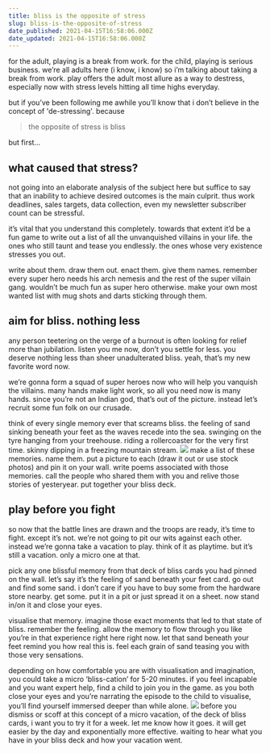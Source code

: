 ```yaml
---
title: bliss is the opposite of stress
slug: bliss-is-the-opposite-of-stress
date_published: 2021-04-15T16:58:06.000Z
date_updated: 2021-04-15T16:58:06.000Z
---
```


for the adult, playing is a break from work. for the child, playing is serious business. we’re all adults here (i know, i know) so i’m talking about taking a break from work. play offers the adult most allure as a way to destress, especially now with stress levels hitting all time highs everyday.

but if you’ve been following me awhile you’ll know that i don’t believe in the concept of 'de-stressing'. because

> the opposite of stress is bliss

but first...

## what caused that stress?

not going into an elaborate analysis of the subject here but suffice to say that an inability to achieve desired outcomes is the main culprit. thus work deadlines, sales targets, data collection, even my newsletter subscriber count can be stressful.

it’s vital that you understand this completely. towards that extent it’d be a fun game to write out a list of all the unvanquished villains in your life. the ones who still taunt and tease you endlessly. the ones whose very existence stresses you out.

write about them. draw them out. enact them. give them names. remember every super hero needs his arch nemesis and the rest of the super villain gang. wouldn’t be much fun as super hero otherwise. make your own most wanted list with mug shots and darts sticking through them.

## aim for bliss. nothing less

any person teetering on the verge of a burnout is often looking for relief more than jubilation. listen you me now, don’t you settle for less. you deserve nothing less than sheer unadulterated bliss. yeah, that’s my new favorite word now.

we’re gonna form a squad of super heroes now who will help you vanquish the villains. many hands make light work, so all you need now is many hands. since you’re not an Indian god, that’s out of the picture. instead let’s recruit some fun folk on our crusade.

think of every single memory ever that screams bliss. the feeling of sand sinking beneath your feet as the waves recede into the sea. swinging on the tyre hanging from your treehouse. riding a rollercoaster for the very first time. skinny dipping in a freezing mountain stream.
![](https://images.unsplash.com/photo-1500051638674-ff996a0ec29e?crop=entropy&amp;cs=tinysrgb&amp;fit=max&amp;fm=jpg&amp;ixid=MnwxNDIyNzR8MHwxfHNlYXJjaHw4fHxwb2xhcm9pZHxlbnwwfHx8fDE2MTg1MDQ5NzQ&amp;ixlib=rb-1.2.1&amp;q=80&amp;w=1080)
make a list of these memories. name them. put a picture to each (draw it out or use stock photos) and pin it on your wall. write poems associated with those memories. call the people who shared them with you and relive those stories of yesteryear. put together your bliss deck.

## play before you fight

so now that the battle lines are drawn and the troops are ready, it’s time to fight. except it’s not. we’re not going to pit our wits against each other. instead we’re gonna take a vacation to play. think of it as playtime. but it’s still a vacation. only a micro one at that.

pick any one blissful memory from that deck of bliss cards you had pinned on the wall. let’s say it’s the feeling of sand beneath your feet card. go out and find some sand. i don’t care if you have to buy some from the hardware store nearby. get some. put it in a pit or just spread it on a sheet. now stand in/on it and close your eyes.

visualise that memory. imagine those exact moments that led to that state of bliss. remember the feeling. allow the memory to flow through you like you’re in that experience right here right now. let that sand beneath your feet remind you how real this is. feel each grain of sand teasing you with those very sensations.

depending on how comfortable you are with visualisation and imagination, you could take a micro ‘bliss-cation’ for 5-20 minutes. if you feel incapable and you want expert help, find a child to join you in the game. as you both close your eyes and you’re narrating the episode to the child to visualise, you’ll find yourself immersed deeper than while alone.
![](https://images.unsplash.com/photo-1476571000482-3f8d96222bb9?crop=entropy&amp;cs=tinysrgb&amp;fit=max&amp;fm=jpg&amp;ixid=MnwxNDIyNzR8MHwxfHNlYXJjaHw1fHxmZWV0JTIwaW4lMjBzYW5kfGVufDB8fHx8MTYxODUwNDgzMg&amp;ixlib=rb-1.2.1&amp;q=80&amp;w=1080)
before you dismiss or scoff at this concept of a micro vacation, of the deck of bliss cards, i want you to try it for a week. let me know how it goes. it will get easier by the day and exponentially more effective. waiting to hear what you have in your bliss deck and how your vacation went.
